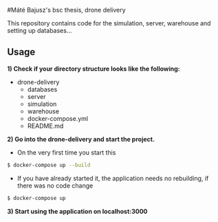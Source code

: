 #Máté Bajusz's bsc thesis, drone delivery 

This repository contains code for the simulation, server, warehouse and setting up databases...

## Usage

**1) Check if your directory structure looks like the following:**
+ drone-delivery
  - databases
  - server
  - simulation
  - warehouse
  - docker-compose.yml
  - README.md
  
**2) Go into the drone-delivery and start the project.**
+ On the very first time you start this

```bash
$ docker-compose up --build
```
+ If you have already started it, the application needs no rebuilding, if there was no code change
```bash
$ docker-compose up 
```

**3) Start using the application on localhost:3000**


